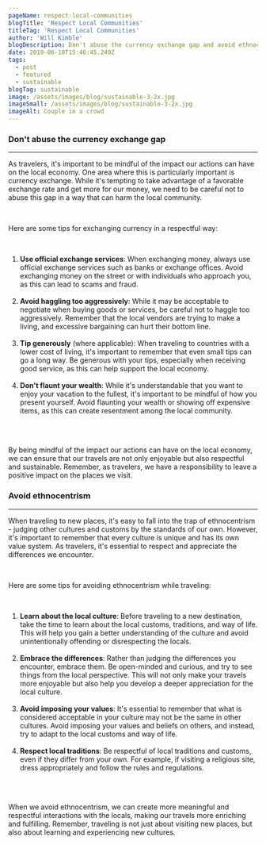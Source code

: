 ```yaml
---
pageName: respect-local-communities
blogTitle: 'Respect Local Communities'
titleTag: 'Respect Local Communities'
author: 'Will Kimble'
blogDescription: Don't abuse the currency exchange gap and avoid ethnocentrisms.
date: 2019-06-18T15:46:45.249Z
tags:
  - post
  - featured
  - sustainable
blogTag: sustainable
image: /assets/images/blog/sustainable-3-2x.jpg
imageSmall: /assets/images/blog/sustainable-3-2x.jpg
imageAlt: Couple in a crowd
---
```


<h3 class="blog-post__sub-heading revealFade">Don't abuse the currency exchange gap</h3>
<hr class="blog-post__divider revealFade">
<div class="blog-post__description revealFade">
    <p>As travelers, it's important to be mindful of the impact our actions can have on the local economy. One area where this is particularly important is currency exchange. While it's tempting to take advantage of a favorable exchange rate and get more for our money, we need to be careful not to abuse this gap in a way that can harm the local community.
    </p><br>
    <p>Here are some tips for exchanging currency in a respectful way:
    </p><br>
    <ol>
        <li><b>Use official exchange services</b>: When exchanging money, always use official exchange services such as banks or exchange offices. Avoid exchanging money on the street or with individuals who approach you, as this can lead to scams and fraud.</li><br>
        <li><b>Avoid haggling too aggressively</b>: While it may be acceptable to negotiate when buying goods or services, be careful not to haggle too aggressively. Remember that the local vendors are trying to make a living, and excessive bargaining can hurt their bottom line.</li><br>
        <li><b>Tip generously</b> (where applicable): When traveling to countries with a lower cost of living, it's important to remember that even small tips can go a long way. Be generous with your tips, especially when receiving good service, as this can help support the local economy.</li><br>
        <li><b>Don't flaunt your wealth</b>: While it's understandable that you want to enjoy your vacation to the fullest, it's important to be mindful of how you present yourself. Avoid flaunting your wealth or showing off expensive items, as this can create resentment among the local community.</li><br>
    </ol><br>
    <p>By being mindful of the impact our actions can have on the local economy, we can ensure that our travels are not only enjoyable but also respectful and sustainable. Remember, as travelers, we have a responsibility to leave a positive impact on the places we visit.
    </p>
</div>
<h3 class="blog-post__sub-heading revealFade">Avoid ethnocentrism</h3>
<hr class="blog-post__divider revealFade">
<div class="blog-post__description revealFade">
    <p>When traveling to new places, it's easy to fall into the trap of ethnocentrism - judging other cultures and customs by the standards of our own. However, it's important to remember that every culture is unique and has its own value system. As travelers, it's essential to respect and appreciate the differences we encounter.
    </p><br>
    <p>Here are some tips for avoiding ethnocentrism while traveling:
    </p><br>
    <ol>
        <li><b>Learn about the local culture</b>: Before traveling to a new destination, take the time to learn about the local customs, traditions, and way of life. This will help you gain a better understanding of the culture and avoid unintentionally offending or disrespecting the locals.</li><br>
        <li><b>Embrace the differences</b>: Rather than judging the differences you encounter, embrace them. Be open-minded and curious, and try to see things from the local perspective. This will not only make your travels more enjoyable but also help you develop a deeper appreciation for the local culture.</li><br>
        <li><b>Avoid imposing your values</b>: It's essential to remember that what is considered acceptable in your culture may not be the same in other cultures. Avoid imposing your values and beliefs on others, and instead, try to adapt to the local customs and way of life.</li><br>
        <li><b>Respect local traditions</b>: Be respectful of local traditions and customs, even if they differ from your own. For example, if visiting a religious site, dress appropriately and follow the rules and regulations.</li><br>
    </ol><br>
    <p>When we avoid ethnocentrism, we can create more meaningful and respectful interactions with the locals, making our travels more enriching and fulfilling. Remember, traveling is not just about visiting new places, but also about learning and experiencing new cultures.
    </p>
</div>
